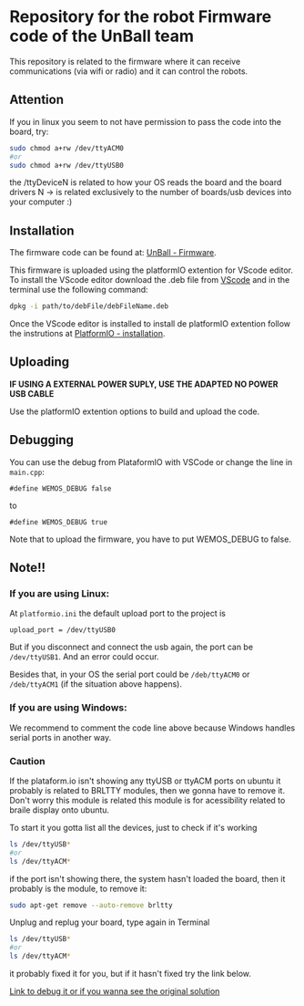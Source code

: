 # Repository for the robot Firmware code of the UnBall team

This repository is related to the firmware where it can receive communications (via wifi or radio) and it can control the robots.

## Attention 

If you in linux you seem to not have permission to pass the code into the board, try:
```bash
sudo chmod a+rw /dev/ttyACM0
#or 
sudo chmod a+rw /dev/ttyUSB0
```
the /ttyDeviceN is related to how your OS reads the board and the board drivers
N -> is related exclusively to the number of boards/usb devices into your computer :) 

## Installation
The firmware code can be found at: [UnBall - Firmware](https://github.com/unball/Firmware.git).

This firmware is uploaded using the platformIO extention for VScode editor.
To install the VScode editor download the .deb file from [VScode](https://code.visualstudio.com/) and in the terminal use the following command: 
```bash
dpkg -i path/to/debFile/debFileName.deb 
```

Once the VScode editor is installed to install de platformIO extention follow the instrutions at [PlatformIO - installation](https://platformio.org/install/ide?install=vscode).

## Uploading
**IF USING A EXTERNAL POWER SUPLY, USE THE ADAPTED NO POWER USB CABLE**

Use the platformIO extention options to build and upload the code.

## Debugging 

You can use the debug from PlataformIO with VSCode or change the line in ```main.cpp```:

```
#define WEMOS_DEBUG false
```

to 

```
#define WEMOS_DEBUG true
```

Note that to upload the firmware, you have to put WEMOS_DEBUG to false. 

## Note!!

### If you are using Linux: 

At ```platformio.ini``` the default upload port to the project is 

```
upload_port = /dev/ttyUSB0
```

But if you disconnect and connect the usb again, the port can be ```/dev/ttyUSB1```. And an error could occur. 

Besides that, in your OS the serial port could be ```/deb/ttyACM0``` or ```/deb/ttyACM1``` (if the situation above happens).

### If you are using Windows:

We recommend to comment the code line above because Windows handles serial ports in another way. 

### Caution 

If the plataform.io isn't showing any ttyUSB or ttyACM ports on ubuntu it probably is related to BRLTTY modules, then we gonna have to remove it. Don't worry this module is related this module is for acessibility related to braile display onto ubuntu.

To start it you gotta list all the devices, just to check if it's working

```bash
ls /dev/ttyUSB* 
#or 
ls /dev/ttyACM*
```

if the port isn't showing there, the system hasn't loaded the board, then it probably is the module, to remove it:

```bash
sudo apt-get remove --auto-remove brltty
```

Unplug and replug your board, type again in Terminal
```bash
ls /dev/ttyUSB* 
#or 
ls /dev/ttyACM*
```

it probably fixed it for you, but if it hasn't fixed try the link below.

[Link to debug it or if you wanna see the original solution](https://forum.arduino.cc/t/ubuntu-arduino-ide-not-showing-any-ports/1043925/19)
